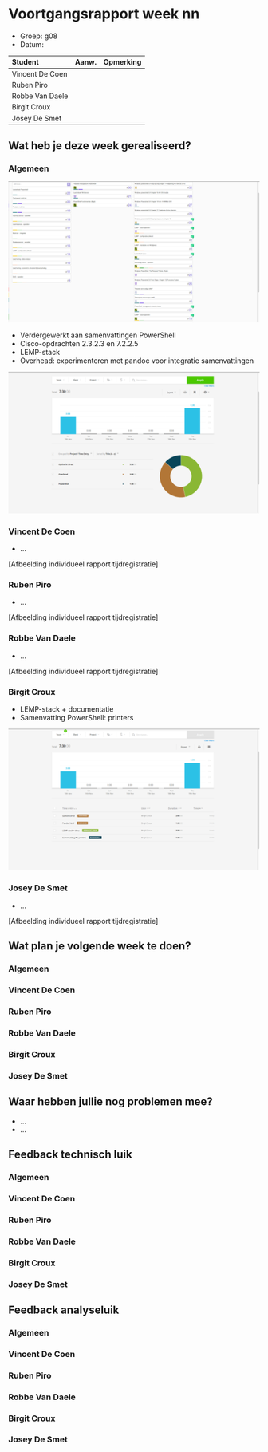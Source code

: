 # Voortgangsrapport week nn

* Groep: g08
* Datum:

| Student  | Aanw. | Opmerking |
| :---     | :---  | :---      |
| Vincent De Coen |       |           |
| Ruben Piro |       |           |
| Robbe Van Daele |       |           |
| Birgit Croux |       |           |
| Josey De Smet |      |            |

## Wat heb je deze week gerealiseerd?

### Algemeen

![Afbeelding huidige toestand Kanban-bord(en) invoegen](/weekrapport/media/w09/kanbanteam.png "huboard team")

* Verdergewerkt aan samenvattingen PowerShell
* Cisco-opdrachten 2.3.2.3 en 7.2.2.5
* LEMP-stack
* Overhead: experimenteren met pandoc voor integratie samenvattingen

![Afbeelding teamoverzicht tijdregistratie onderverdeeld per deelopdracht](/weekrapport/media/w09/togglteam.PNG "toggl team")

### Vincent De Coen

* ...

[Afbeelding individueel rapport tijdregistratie]

### Ruben Piro

* ...

[Afbeelding individueel rapport tijdregistratie]

### Robbe Van Daele

* ...

[Afbeelding individueel rapport tijdregistratie]

### Birgit Croux

* LEMP-stack + documentatie
* Samenvatting PowerShell: printers

![Afbeelding individueel rapport tijdregistratie](/weekrapport/media/w09/togglbirgit.png "tijdregistratie individueel birgit")

### Josey De Smet

* ...

[Afbeelding individueel rapport tijdregistratie]


## Wat plan je volgende week te doen?

### Algemeen
### Vincent De Coen
### Ruben Piro
### Robbe Van Daele
### Birgit Croux
### Josey De Smet

## Waar hebben jullie nog problemen mee?

* ...
* ...

## Feedback technisch luik

### Algemeen

### Vincent De Coen
### Ruben Piro
### Robbe Van Daele
### Birgit Croux
### Josey De Smet

## Feedback analyseluik

### Algemeen

### Vincent De Coen
### Ruben Piro
### Robbe Van Daele
### Birgit Croux
### Josey De Smet
